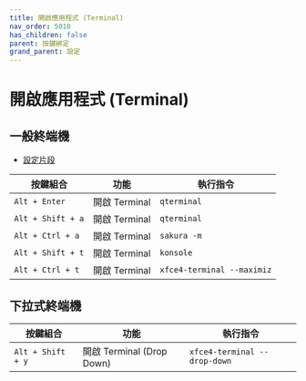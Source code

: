 ```yaml
---
title: 開啟應用程式 (Terminal)
nav_order: 5010
has_children: false
parent: 按鍵綁定
grand_parent: 設定
---
```



# 開啟應用程式 (Terminal)


## 一般終端機

* [設定片段](https://github.com/samwhelp/fedora-lxqt-adjustment/tree/main/prototype/main/lxqt-config/Main/asset/overlay/etc/skel/.config/openbox/helper/share/gen/openbox-gen-rc/Section/Keybind/ApplicationLaunchTerminal.php#L16-L56)


| 按鍵組合          | 功能           | 執行指令                    |
| ----------------- | -------------- | --------------------------- |
| `Alt + Enter`     | 開啟 Terminal  | `qterminal`                 |
| `Alt + Shift + a` | 開啟 Terminal  | `qterminal`                 |
| `Alt + Ctrl + a`  | 開啟 Terminal  | `sakura -m`                 |
| `Alt + Shift + t` | 開啟 Terminal  | `konsole`                   |
| `Alt + Ctrl + t`  | 開啟 Terminal  | `xfce4-terminal --maximiz`  |




## 下拉式終端機

| 按鍵組合          | 功能                      | 執行指令                     |
| ----------------- | ------------------------- | ---------------------------- |
| `Alt + Shift + y` | 開啟 Terminal (Drop Down) | `xfce4-terminal --drop-down` |
